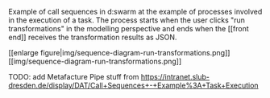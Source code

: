 Example of call sequences in d:swarm at the example of processes involved in the execution of a task. The process starts when the user clicks "run transformations" in the modelling perspective and ends when the [[front end]] receives the transformation results as JSON.

<!--- update image at https://intranet.slub-dresden.de/display/DAT/Call+Sequences+-+Example%3A+Task+Execution --> 
[[enlarge figure|img/sequence-diagram-run-transformations.png]]
[[img/sequence-diagram-run-transformations.png]]

TODO:  add Metafacture Pipe stuff from https://intranet.slub-dresden.de/display/DAT/Call+Sequences+-+Example%3A+Task+Execution

<!--- use this snippet from https://intranet.slub-dresden.de/display/DAT/Entwicklungsumgebung#Entwicklungsumgebung-Backend-HTTP-Server: ??            Das Management-Frontend der Datenmanagementplatform kann mit dem Backend über einen HTTP-Server kommunizieren, z.B., können Beschreibungen einzelner Transformationen als JSON zum Backend-Server geschickt werden, welcher dieses JSON zu einem Metamorph-Script verarbeitet und ausführt und das Ergebnis der Ausführung an das Management-Frontend zurück sendet. -->

